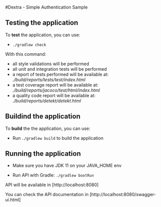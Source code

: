 #Dextra - Simple Authentication Sample

## Testing the application

To **test** the application, you can use:

- ```./gradlew check```

With this command:
- all style validations will be performed
- all unit and integration tests will be performed
- a report of tests performed will be available at: *./build/reports/tests/test/index.html*
- a test coverage report will be available at: *./build/reports/jacoco/test/html/index.html*
- a quality code report will be available at: *./build/reports/detekt/detekt.html*

## Buildind the application

To **build** the the application, you can use:

- Run ```./gradlew build``` to build the application

## Running the application

- Make sure you have JDK 11 on your JAVA_HOME env

- Run API with Gradle: ```./gradlew bootRun ```

API will be available in [http://localhost:8080]

You can check the API documentation in [http://localhost:8080/swagger-ui.html]
